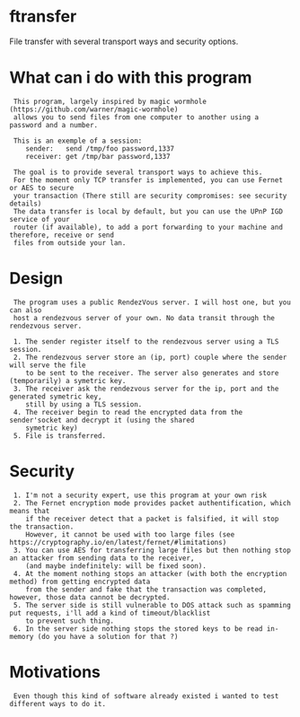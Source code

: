 # ftransfer
File transfer with several transport ways and security options.



# What can i do with this program

     This program, largely inspired by magic wormhole (https://github.com/warner/magic-wormhole)
     allows you to send files from one computer to another using a password and a number.
     
     This is an exemple of a session:
        sender:   send /tmp/foo password,1337
        receiver: get /tmp/bar password,1337
         
     The goal is to provide several transport ways to achieve this.
     For the moment only TCP transfer is implemented, you can use Fernet or AES to secure
     your transaction (There still are security compromises: see security details)
     The data transfer is local by default, but you can use the UPnP IGD service of your
     router (if available), to add a port forwarding to your machine and therefore, receive or send
     files from outside your lan.
     
     
# Design

     The program uses a public RendezVous server. I will host one, but you can also
     host a rendezvous server of your own. No data transit through the rendezvous server.
     
     1. The sender register itself to the rendezvous server using a TLS session.
     2. The rendezvous server store an (ip, port) couple where the sender will serve the file
        to be sent to the receiver. The server also generates and store (temporarily) a symetric key.
     3. The receiver ask the rendezvous server for the ip, port and the generated symetric key,
        still by using a TLS session.
     4. The receiver begin to read the encrypted data from the sender'socket and decrypt it (using the shared
        symetric key)
     5. File is transferred.
     
     
# Security
     
     1. I'm not a security expert, use this program at your own risk
     2. The Fernet encryption mode provides packet authentification, which means that 
        if the receiver detect that a packet is falsified, it will stop the transaction.
        However, it cannot be used with too large files (see https://cryptography.io/en/latest/fernet/#limitations)
     3. You can use AES for transferring large files but then nothing stop an attacker from sending data to the receiver,
        (and maybe indefinitely: will be fixed soon).
     4. At the moment nothing stops an attacker (with both the encryption method) from getting encrypted data
        from the sender and fake that the transaction was completed, however, those data cannot be decrypted.
     5. The server side is still vulnerable to DOS attack such as spamming put requests, i'll add a kind of timeout/blacklist
        to prevent such thing.
     6. In the server side nothing stops the stored keys to be read in-memory (do you have a solution for that ?)
     
     
 # Motivations
 
     Even though this kind of software already existed i wanted to test different ways to do it.
